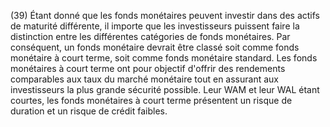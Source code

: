 (39) Étant donné que les fonds monétaires peuvent investir dans des actifs de maturité différente, il importe que les investisseurs puissent faire la distinction entre les différentes catégories de fonds monétaires. Par conséquent, un fonds monétaire devrait être classé soit comme fonds monétaire à court terme, soit comme fonds monétaire standard. Les fonds monétaires à court terme ont pour objectif d'offrir des rendements comparables aux taux du marché monétaire tout en assurant aux investisseurs la plus grande sécurité possible. Leur WAM et leur WAL étant courtes, les fonds monétaires à court terme présentent un risque de duration et un risque de crédit faibles.